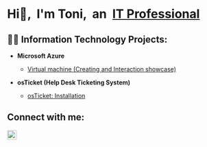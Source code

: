 
# Hi👋, &nbsp;I'm Toni, &nbsp;an &nbsp;[IT Professional](https://www.linkedin.com/in/toni-deeprai-477867327)

## 👨‍💻 Information Technology Projects:

- **Microsoft Azure**
  - [Virtual machine (Creating and Interaction showcase)](asdsdsds)

- **osTicket (Help Desk Ticketing System)**
  - [osTicket: Installation](https://github.com/tonideeprai/osticket-prereqs)

<h2>Connect with me:</h2>

[<img align="left" alt="Josh | LinkedIn" width="22px" src="https://cdn.jsdelivr.net/npm/simple-icons@v3/icons/linkedin.svg" />][linkedin]

[linkedin]: https://linkedin.com/in/Josh

